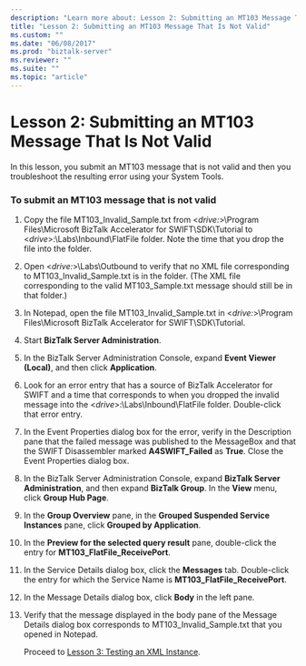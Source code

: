 ```yaml
---
description: "Learn more about: Lesson 2: Submitting an MT103 Message That Is Not Valid"
title: "Lesson 2: Submitting an MT103 Message That Is Not Valid"
ms.custom: ""
ms.date: "06/08/2017"
ms.prod: "biztalk-server"
ms.reviewer: ""
ms.suite: ""
ms.topic: "article"
---
```

# Lesson 2: Submitting an MT103 Message That Is Not Valid
In this lesson, you submit an MT103 message that is not valid and then you troubleshoot the resulting error using your System Tools.  
  
### To submit an MT103 message that is not valid  
  
1. Copy the file MT103_Invalid_Sample.txt from \<*drive:*\>\Program Files\Microsoft BizTalk Accelerator for SWIFT\SDK\Tutorial to \<*drive*\>:\Labs\Inbound\FlatFile folder. Note the time that you drop the file into the folder.  
  
2. Open \<*drive:*\>\Labs\Outbound to verify that no XML file corresponding to MT103_Invalid_Sample.txt is in the folder. (The XML file corresponding to the valid MT103_Sample.txt message should still be in that folder.)  
  
3. In Notepad, open the file MT103_Invalid_Sample.txt in \<*drive:*\>\Program Files\Microsoft BizTalk Accelerator for SWIFT\SDK\Tutorial.  
  
4. Start **BizTalk Server Administration**.  
  
5. In the BizTalk Server Administration Console, expand **Event Viewer (Local)**, and then click **Application**.  
  
6. Look for an error entry that has a source of BizTalk Accelerator for SWIFT and a time that corresponds to when you dropped the invalid message into the \<*drive*\>:\Labs\Inbound\FlatFile folder. Double-click that error entry.  
  
7. In the Event Properties dialog box for the error, verify in the Description pane that the failed message was published to the MessageBox and that the SWIFT Disassembler marked **A4SWIFT_Failed** as **True**. Close the Event Properties dialog box.  
  
8. In the BizTalk Server Administration Console, expand **BizTalk Server Administration**, and then expand **BizTalk Group**. In the **View** menu, click **Group Hub Page**.  
  
9. In the **Group Overview** pane, in the **Grouped Suspended Service Instances** pane, click **Grouped by Application**.  
  
10. In the **Preview for the selected query result** pane, double-click the entry for **MT103_FlatFile_ReceivePort**.  
  
11. In the Service Details dialog box, click the **Messages** tab. Double-click the entry for which the Service Name is **MT103_FlatFile_ReceivePort**.  
  
12. In the Message Details dialog box, click **Body** in the left pane.  
  
13. Verify that the message displayed in the body pane of the Message Details dialog box corresponds to MT103_Invalid_Sample.txt that you opened in Notepad.  
  
    Proceed to [Lesson 3: Testing an XML Instance](../../adapters-and-accelerators/accelerator-swift/lesson-3-testing-an-xml-instance.md).
